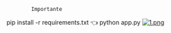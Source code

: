             Importante
pip install -r requirements.txt   👈
python app.py
[![1.png](https://i.postimg.cc/yxDH36dv/1.png)](https://postimg.cc/7JrcpkS2)
